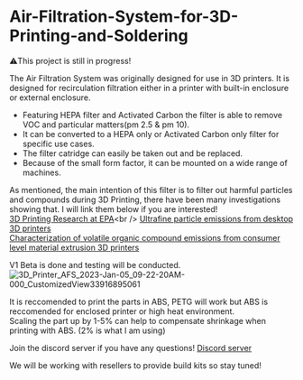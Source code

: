 # Air-Filtration-System-for-3D-Printing-and-Soldering

⚠️This project is still in progress!

The Air Filtration System was originally designed for use in 3D printers.
It is designed for recirculation filtration either in a printer with built-in enclosure or external enclosure.

- Featuring HEPA filter and Activated Carbon the filter is able to remove VOC and particular matters(pm 2.5 & pm 10).
- It can be converted to a HEPA only or Activated Carbon only filter for specific use cases.
- The filter catridge can easily be taken out and be replaced.
- Because of the small form factor, it can be mounted on a wide range of machines. 

As mentioned, the main intention of this filter is to filter out harmful particles and compounds during 3D Printing, there have been many investigations showing that. I will link them below if you are interested!<br />
[3D Printing Research at EPA](https://www.epa.gov/chemical-research/3d-printing-research-epa#:~:text=Studies%20have%20found%20that%20the,to%20human%20health%20when%20inhaled.)<br />
[Ultrafine particle emissions from desktop 3D printers](https://www.sciencedirect.com/science/article/pii/S1352231013005086)<br />
[Characterization of volatile organic compound emissions from consumer level material extrusion 3D printers](https://www.sciencedirect.com/science/article/pii/S0360132319304196)


V1 Beta is done and testing will be conducted. 
![3D_Printer_AFS_2023-Jan-05_09-22-20AM-000_CustomizedView33916895061](https://user-images.githubusercontent.com/120485197/210754546-a73e5cec-fcf7-4ec5-8181-5ce9adc8eee0.png)

It is reccomended to print the parts in ABS, PETG will work but ABS is reccomended for enclosed printer or high heat environment. <br />
Scaling the part up by 1-5% can help to compensate shrinkage when printing with ABS. (2% is what I am using)

Join the discord server if you have any questions! [Discord server](https://discord.gg/GWHTsEvbd3)

We will be working with resellers to provide build kits so stay tuned!
